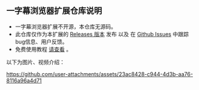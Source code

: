 ## 一字幕浏览器扩展仓库说明

- 一字幕浏览器扩展不开源，本仓库无源码。
- 此仓库仅作为本扩展的 [Releases 版本](https://github.com/1zimu-com/1zimu/releases) 发布 以及 在 [Github Issues](https://github.com/1zimu-com/1zimu/issues) 中跟踪 bug信息、用户反馈。
- 免费使用教程 [请查看](https://1zimu.com/docs/quickbegin/simpleintro) 。

以下为图片、视频介绍：


https://github.com/user-attachments/assets/23ac8428-c944-4d3b-aa76-8116a96a4d71

